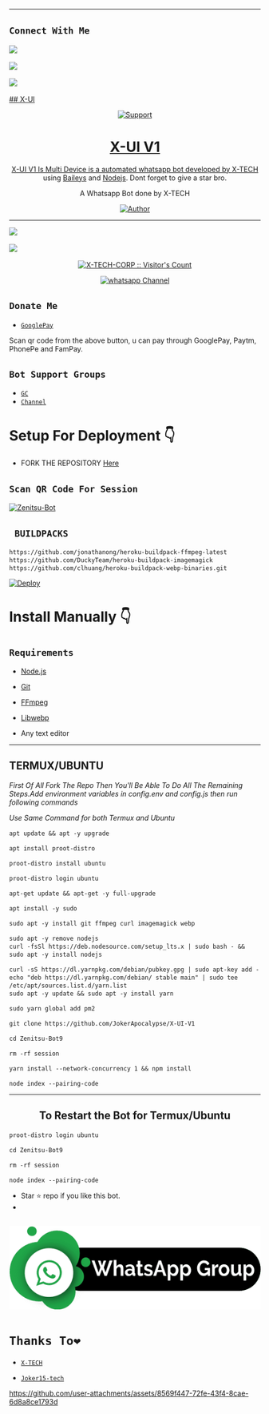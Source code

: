 


---
## ```Connect With Me```

<p align="center">

<a href="https://wa.me/2250500107362"><img src="https://img.shields.io/badge/Contact X-TECH-25D366?style=for-the-badge&logo=whatsapp&logoColor=white" />

<a href="https://www.whatsapp.com/channel/0029VadaaRZK5cDOTh6sMD41"><img src="https://img.shields.io/badge/Join Official GC-25D366?style=for-the-badge&logo=whatsapp&logoColor=white" />

<a href="https://youtube.com/@X-TECH-CORP"><img src="https://img.shields.io/badge/Subscribe X-TECH-ff0000?style=for-the-badge&logo=youtube&logoColor=ff000000&link=https://youtube.com/@X-TECH-CORP" /><br>

</p>
## X-UI
</p>
<p align="center">
  <a href="https://github.com/X-TECH-CORP/X-TG">
    <img alt=Support height="300" src="https://i.imgur.com/BdRa36C.jpeg"> 
    </p>
<h1 align="center">   X-UI V1
</h1>
<p align="center"> 
  X-UI V1 Is Multi Device is a automated whatsapp bot developed by <a href="https://youtube.com/@X-TECH-CORP" target="_blank">X-TECH</a> using <a href="https://github.com/WhiskeySockets/Baileys" target="_blank">Baileys</a> and <a href="https://github.com/nodejs" target="_blank">Nodejs</a>. Dont forget to give a star bro.

</p>
<p align="center"> A Whatsapp Bot done by X-TECH
 
  </a>
</p>
<p align="center">
<a href="https://github.com/X-TECH-CORP"><img title="Author" src="https://img.shields.io/badge/X-TECH-UI-black?style=for-the-badge&logo=github"></a>
<p/>



---  

</p>


   <p align="left">
  <a href="https://github.com/X-UI-V1/fork">
    <img src="https://img.shields.io/github/forks/X-TECH-CORP/X-UI-V1?label=Fork&style=social">
  <p align="left"> 
  <a href="https://github.com/X-UI-V1/stargazers">
    <img src="https://img.shields.io/github/stars/X-TECH-CORP/X-UI-V1?style=social">
      
  
 

</p>
<p align="center"><img src="https://profile-counter.glitch.me/{X-TECH-CORP}/count.svg" alt="X-TECH-CORP :: Visitor's Count" /></p>
<p align="center">
 <a href="https://www.whatsapp.com/channel/0029VadaaRZK5cDOTh6sMD41" target="_blank">
    <img alt="whatsapp Channel" src="https://img.shields.io/badge/ Whatsapp Support Channel-25D366?style=for-the-badge&logo=whatsapp&logoColor=Blue" />
  </a>
</p>



## ```Donate Me```

- [`GooglePay`](https://i.imgur.com/BdRa36C.jpeg)

<p align="left">

Scan qr code from the above button, u can pay through GooglePay, Paytm, PhonePe and FamPay.

</p>

## ```Bot Support Groups```

- [`GC`](https://www.whatsapp.com/channel/0029VadaaRZK5cDOTh6sMD41)
- [`Channel`](https://www.whatsapp.com/channel/0029VadaaRZK5cDOTh6sMD41)

# Setup For Deployment 👇

- FORK THE REPOSITORY [Here](https://github.com/JokerApocalypse/X-UI-V1)
   
## `Scan QR Code For Session`
[![Zenitsu-Bot](https://repl.it/badge/github/quiec/whatsasena)](https://replit.com/@deepakbots/Zenitsu6paircode#main.sh)
   
## ` BUILDPACKS`

```
https://github.com/jonathanong/heroku-buildpack-ffmpeg-latest
https://github.com/DuckyTeam/heroku-buildpack-imagemagick
https://github.com/clhuang/heroku-buildpack-webp-binaries.git
```

[![Deploy](https://www.herokucdn.com/deploy/button.svg)](https://heroku.com/deploy?template=https://github.com/JokerApocalypse/X-UI-V1/)

# Install Manually 👇

## `Requirements`

* [Node.js](https://nodejs.org/en/)

* [Git](https://git-scm.com/downloads)

* [FFmpeg](https://github.com/BtbN/FFmpeg-Builds/releases/download/autobuild-2020-12-08-13-03/ffmpeg-n4.3.1-26-gca55240b8c-win64-gpl-4.3.zip)

* [Libwebp](https://developers.google.com/speed/webp/download)

* Any text editor
-------
## TERMUX/UBUNTU 
_First Of All Fork The Repo Then You'll Be Able To Do All The Remaining Steps.Add environment variables in config.env and config.js then run
following commands_

*Use Same Command for both Termux and Ubuntu*
```
apt update && apt -y upgrade
```
```
apt install proot-distro
```
```
proot-distro install ubuntu
```
```
proot-distro login ubuntu
```
```
apt-get update && apt-get -y full-upgrade
```
```
apt install -y sudo
```
```
sudo apt -y install git ffmpeg curl imagemagick webp
```
```
sudo apt -y remove nodejs
curl -fsSl https://deb.nodesource.com/setup_lts.x | sudo bash - && sudo apt -y install nodejs
```
```
curl -sS https://dl.yarnpkg.com/debian/pubkey.gpg | sudo apt-key add - 
echo "deb https://dl.yarnpkg.com/debian/ stable main" | sudo tee /etc/apt/sources.list.d/yarn.list
sudo apt -y update && sudo apt -y install yarn
```
```
sudo yarn global add pm2
```

```
git clone https://github.com/JokerApocalypse/X-UI-V1
```
```
cd Zenitsu-Bot9
```
```
rm -rf session
```
```
yarn install --network-concurrency 1 && npm install
```
```
node index --pairing-code
```

 ---
 
<h2 align="center">  To Restart the Bot for Termux/Ubuntu </h2>

```
proot-distro login ubuntu
```
```
cd Zenitsu-Bot9
```
```
rm -rf session
```
```
node index --pairing-code
```

- Star ⭐ repo if you like this bot.
- 
[![JOIN WHATSAPP CHANNEL](https://raw.githubusercontent.com/Neeraj-x0/Neeraj-x0/main/photos/suddidina-join-whatsapp.png)](https://www.whatsapp.com/channel/0029VadaaRZK5cDOTh6sMD41)
--------
# `Thanks To❤️`


- [`X-TECH`](https://github.com/X-TECH-CORP) 

- [`Joker15-tech`](https://github.com/Joker15-tech)




https://github.com/user-attachments/assets/8569f447-72fe-43f4-8cae-6d8a8ce1793d




